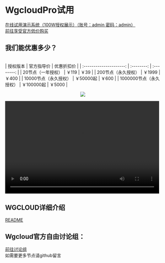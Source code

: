 # WgcloudPro试用
[在线试用演示系统（100W授权展示）（账号：admin 密码：admin）](http://wgstart.icu/wgcloud)
<br/>
[前往享受官方低价购买](http://w.kami.vip/s/lAWtO1xM)
<br/>
## 我们能优惠多少？
<br/>
|        授权版本         | 官方指导价 | 优惠折扣价 |
| :---------------------: | :--------: | :--------: |
|   20节点（一年授权）    |   ￥119    |    ￥39    |
|   200节点（永久授权）   |   ￥1999   |   ￥400    |
|  10000节点（永久授权）  | ￥50000起  |   ￥600    |
| 1000000节点（永久授权） | ￥100000起 |   ￥5000   |


<p align="center">
  <a target="_blank" href="http://w.kami.vip/s/lAWtO1xM">
    <img src="https://user-images.githubusercontent.com/131434608/233909906-eb421c1c-8210-446b-953c-00c685ac4ab9.png">
  </a>
 </p>
 <p align="center">

<video src="https://github.com/WgcloudPro/WgcloudDeployPro/releases/download/video/wgcloudPro.mp4" controls="controls" width="500" height="300"></video>
 </p>

## WGCLOUD详细介绍

[README](./README_cn.md)
</br>
## Wgcloud官方自由讨论组：

[前往讨论组](https://wg-tey1014.slack.com/archives/C05638FS6SZ)
</br>
如需要更多节点请github留言

